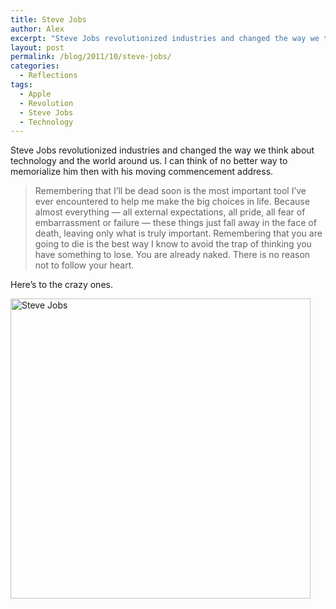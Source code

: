 ```yaml
---
title: Steve Jobs
author: Alex
excerpt: "Steve Jobs revolutionized industries and changed the way we think about technology and the world around us. I can think of no better way to memorialize him then with his moving commencement address. Here's to the crazy ones."
layout: post
permalink: /blog/2011/10/steve-jobs/
categories:
  - Reflections
tags:
  - Apple
  - Revolution
  - Steve Jobs
  - Technology
---
```

Steve Jobs revolutionized industries and changed the way we think about technology and the world around us. I can think of no better way to memorialize him then with his moving commencement address.

<!--more-->

> Remembering that I’ll be dead soon is the most important tool I’ve ever encountered to help me make the big choices in life. Because almost everything — all external expectations, all pride, all fear of embarrassment or failure — these things just fall away in the face of death, leaving only what is truly important. Remembering that you are going to die is the best way I know to avoid the trap of thinking you have something to lose. You are already naked. There is no reason not to follow your heart. 



Here&#8217;s to the crazy ones.

<img src="http://alexkadis.com/inc/img/2011/10/t_hero.jpg" alt="Steve Jobs" width="480" />